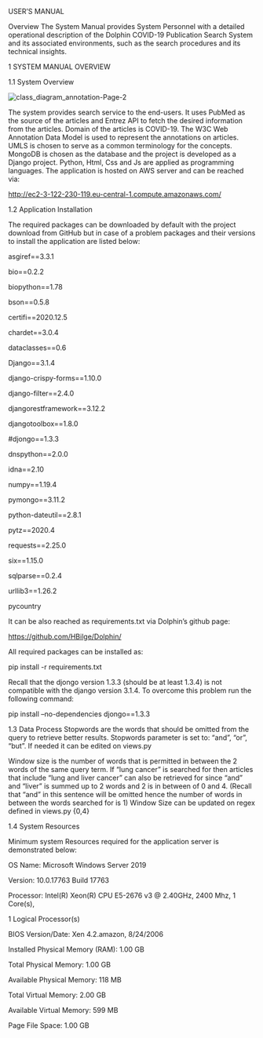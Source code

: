 USER’S MANUAL

Overview
The System Manual provides System Personnel with a detailed operational description of the Dolphin COVID-19 Publication Search System and its associated environments, 
such as the search procedures and its technical insights.

1	SYSTEM MANUAL OVERVIEW

1.1	System Overview

 ![class_diagram_annotation-Page-2](https://user-images.githubusercontent.com/25805267/106479428-61f46280-64bb-11eb-97ad-c105cdf80b22.png)


The system provides search service to the end-users. It uses PubMed as the source of the articles and Entrez API to fetch the desired information from the articles. 
Domain of the articles is COVID-19. The W3C Web Annotation Data Model is used to represent the annotations on articles. UMLS is chosen to serve as a common terminology 
for the concepts. MongoDB is chosen as the database and the project is developed as a Django project. Python, Html, Css and Js are applied as programming languages. 
The application is hosted on AWS server and can be reached via: 


http://ec2-3-122-230-119.eu-central-1.compute.amazonaws.com/



1.2	Application Installation 

The required packages can be downloaded by default with the project download from GitHub but in case of a problem packages and their versions to install the 
application are listed below:

asgiref==3.3.1

bio==0.2.2

biopython==1.78

bson==0.5.8

certifi==2020.12.5

chardet==3.0.4

dataclasses==0.6

Django==3.1.4

django-crispy-forms==1.10.0

django-filter==2.4.0

djangorestframework==3.12.2

djangotoolbox==1.8.0

#djongo==1.3.3

dnspython==2.0.0

idna==2.10

numpy==1.19.4

pymongo==3.11.2

python-dateutil==2.8.1

pytz==2020.4

requests==2.25.0

six==1.15.0

sqlparse==0.2.4

urllib3==1.26.2

pycountry

It can be also reached as requirements.txt via Dolphin’s github page:

https://github.com/HBilge/Dolphin/



All required packages can be installed as:

pip install -r requirements.txt
 
Recall that the djongo version 1.3.3 (should be at least 1.3.4) is not compatible with the django version 3.1.4. To overcome this problem run the following command:

pip install –no-dependencies djongo==1.3.3



1.3	Data Process
Stopwords are the words that should be omitted from the query to retrieve better results.
Stopwords parameter is set to: “and”, “or”, “but”. If needed it can be edited on views.py

Window size is the number of words that is permitted in between the 2 words of the same query term. If “lung cancer” is searched for then articles that include 
“lung and liver cancer” can also be retrieved for since “and” and “liver” is summed up to 2 words and 2 is in between of 0 and 4. (Recall that “and” in this sentence 
will be omitted hence the number of words in between the words searched for is 1) Window Size can be updated on regex defined in views.py {0,4}

1.4	System Resources

Minimum system Resources required for the application server is demonstrated below:


OS Name: Microsoft Windows Server 2019

Version: 10.0.17763 Build 17763

Processor: Intel(R) Xeon(R) CPU E5-2676 v3 @ 2.40GHz, 2400 Mhz, 1 Core(s), 

1 Logical Processor(s)

BIOS Version/Date: Xen 4.2.amazon, 8/24/2006

Installed Physical Memory (RAM): 1.00 GB

Total Physical Memory: 1.00 GB

Available Physical Memory: 118 MB

Total Virtual Memory: 2.00 GB

Available Virtual Memory: 599 MB

Page File Space: 1.00 GB


